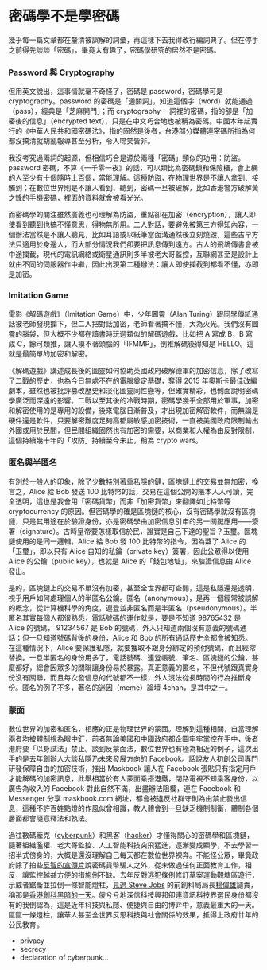 # 密碼學不是學密碼

幾乎每一篇文章都在釐清被誤解的詞彙，再這樣下去我得改行編詞典了。但在停手之前得先談談「密碼」，畢竟太有趣了，密碼學研究的居然不是密碼。

### Password 與 Cryptography

但用英文說出，這事情就毫不奇怪了，密碼是 password，密碼學可是 cryptography。password 的密碼是「通關詞」，知道這個字（word）就能通過（pass），經典是「芝麻開門」；而 cryptography 一詞裡的密碼，指的卻是「加密後的信息」（encrypted text），只是在中文巧合地也被稱為密碼。中國本年起實行的《中華人民共和國密碼法》，指的固然是後者，台港部分媒體連密碼所指為何都沒搞清就胡亂報導甚至分析，令人啼笑皆非。

我沒考究過兩詞的起源，但相信巧合是源於兩種「密碼」類似的功用：防盜。password 密碼，不算《一千零一夜》的話，可以類比為密碼鎖和保險櫃，會上網的人至少有十個隨時上百個，當能理解。這種防盜，在物理世界是不讓人拿到、接觸到；在數位世界則是不讓人看到、聽到，密碼一旦被破解，比如香港警方破解黃之鋒的手機密碼，裡面的資料就會被看光光。

而密碼學的關注雖然廣義也可理解為防盜，重點卻在加密（encryption），讓人即使看到聽到也搞不懂意思，得物無所用。二人對話，要避免被第三方得知內容，一個辦法當然是不讓人聽見，比如耳語或以紙筆當面溝通然後立刻燒毀，這些古早方法只適用於身邊人，而大部分情況我們卻要把訊息傳到遠方。古人的飛鴿傳書會被中途攔截，現代的電訊網絡或衛星通訊則多半被老大哥監控，互聯網甚至是設計上就由不同的伺服器作中繼，因此出現第二種辦法：讓人即使攔截到都看不懂，亦即是加密。

### Imitation Game

電影《解碼遊戲》（Imitation Game）中，少年圖靈（Alan Turing）跟同學傳紙通話被老師發現攔下，但二人把對話加密，老師看著搞不懂，大為火光。我們沒有圖靈的腦袋，但大概不少都在讀書時玩過類似的解碼遊戲，比如把 A 寫成 B，B 寫成 C，餘可類推，讓人摸不著頭腦的「IFMMP」，倒推解碼後得知是 HELLO。這就是最簡單的加密和解密。

《解碼遊戲》講述成長後的圖靈如何協助英國政府破解德軍的加密信息，除了改寫了二戰的歷史，也為今日無處不在的電腦奠定基礎，奪得 2015 年奧斯卡最佳改編劇本，雖然也被批評篡改歷史和淡化圖靈同性戀等，但確實精彩，也側面說明密碼學廣泛而深遠的影響。二戰以至其後的冷戰時期，密碼學幾乎全部用於軍事，加密和解密使用的是專用的設備，後來電腦日漸普及，才出現加密解密軟件，而無論是硬件還是軟件，只要解密難度足夠高都屬敏感加密技術，一直被美國政府限制輸出外國或用於民間，但民間組織固然也有加密的需要，以商業和人權為由反對限制，這個持續幾十年的「攻防」持續至今未止，稱為 crypto wars。

### 匿名與半匿名

有別於一般人的印象，除了少數特別著重私隱的鏈，區塊鏈上的交易並無加密，換言之，Alice 給 Bob 發送 100 比特幣的話，交易在這個公開的賬本人人可讀，完全透明，這也是我會用「密碼貨幣」而非「加密貨幣」來翻譯如比特幣等 cryptocurrency 的原因。但密碼學的確是區塊鏈的核心，沒有密碼學就沒有區塊鏈，只是其用途在於驗證身份，亦是密碼學由加密信息引申的另一關鍵應用——簽署（signature）。古時皇帝要怎樣取信於民，證實是自己下達的聖旨？玉璽。區塊鏈使用的是同一邏輯，Alice 給 Bob 發 100 比特幣的指令，因為蓋了 Alice 的「玉璽」，即以只有 Alice 自知的私鑰（private key）簽署，因此公眾得以使用 Alice 的公鑰（public key），也就是 Alice 的「錢包地址」，來驗證信息由 Alice 發出。

是的，區塊鏈上的交易不單沒有加密，甚至全世界都可查閱，這是私隱還是透明，視乎用戶如何處理個人的半匿名公鑰。匿名（anonymous），是再一個經常被誤解的概念，從計算機科學的角度，連登並非匿名而是半匿名（pseudonymous）。半匿名其實每個人都很熟悉，電話號碼的運作就是，要是不知道 98765432 是 Alice 的號碼， 91234567 是 Bob 的號碼，外人只知道兩個沒有意義的號碼通話；但一旦知道號碼背後的身份，Alice 和 Bob 的所有通話歷史全都會被知悉。在這種情況下，Alice 要保護私隱，就要獲取不跟身分綁定的預付號碼，而且經常替換。一旦半匿名的身份用多了，電話號碼、連登帳號、筆名、區塊鏈的公鑰，甚麼都好，總會因眾多的關聯讓身份易於暴露。真正意義的匿名，不但代號跟真實身份沒有關聯，而且每次發信息的代號都不一樣，外人沒法從長時間的行為推斷身份。匿名的例子不多，著名的迷因（meme）論壇 4chan，是其中之一。

### 蒙面

數位世界的加密和匿名，相應的正是物理世界的蒙面。理解到這種相關，自當理解兩者均被體制視為眼中釘，前者無論美國和中國政府都企圖牢牢掌控在手中，後者港府要「以身試法」禁止。談到反蒙面法，數位世界也有極為相近的例子，這次出手的是去年創辦人大談私隱乃未來發展方向的 Facebook。話說友人初創公司專門研發保障自由的加密技術，推出 Maskbook 讓人在 Facebook 張貼只有指定用戶才能解碼的加密訊息，此舉相當於有人蒙面乘搭港鐵，閉路電視不知乘客身份，以廣告為收入的 Facebook 對此自然不滿，出盡辦法阻欄，連在 Facebook 和 Messenger 分享 maskbook.com 網址，都會被違反社群守則為由禁止發出信息，這種不許百姓點燈的作風似曾相識，教人體會到一旦缺乏機制制衡，體制各個層面都會隨意釋法和執法。

過往數碼龐克（[cyberpunk](https://en.wikipedia.org/wiki/Cyberpunk)）和黑客（[hacker](https://en.wikipedia.org/wiki/Hacker)）才懂得關心的密碼學和區塊鏈，隨著組織濫權、老大哥監控、人工智能科技突飛猛進，逐漸變成顯學，不去學習一招半式傍身的，大概是還沒理解自己每天都在數位世界裸奔。不能怪公眾，畢竟政府除了拍些[反智的宣傳片](https://www.youtube.com/watch?v=lIBAfQSnlLE)說密碼貨幣騙人之外，從未做過任何正面教育工作，相反，讓監控越益方便的措施倒不缺。去年反對逃犯條例修訂草案運動觀塘區遊行，示威者鋸斷並拉倒一條智能燈柱，[見過 Steve Jobs](https://www.youtube.com/watch?v=xI7X5IDjV0o) 的前創科局局長[楊偉雄](https://zh-yue.wikipedia.org/wiki/%E6%A5%8A%E5%81%89%E9%9B%84)讉責，稱那是[香港創科黑暗的一天](https://lihkg.com/thread/1507985/page/1)。傻兮兮地深信科技興邦卻連資訊科技界選民身份都沒有的我倒認為，這是近年科技與私隱、便捷與自由的博弈中，意義最重大的一天。區區一條燈柱，讓華人甚至全世界反思科技與社會關係的效果，抵得上政府廿年的公民教育 。

* privacy
* secrecy
* declaration of cyberpunk...



